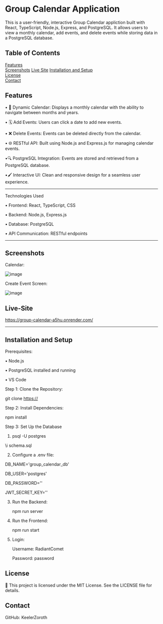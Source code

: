 # Group Calendar Application

This is a user-friendly, interactive Group Calendar appliction built with React, TypeScript, Node.js, Express, and PostgreSQL. It allows users to view a monthly calendar, add events, and delete events while storing data in a PostgreSQL database.

## Table of Contents
  [Features](#features)  
  [Screenshots](#screenshots) 
  [Live Site](#Live-Site)
  [Installation and Setup](#installation-and-setup)  
  [License](#license)  
  [Contact](#contact)  

## Features

• 📅 Dynamic Calendar: Displays a monthly calendar with the ability to navigate between months and years.

• 🗓️ Add Events: Users can click a date to add new events.

• ❌ Delete Events: Events can be deleted directly from the calendar.

• 🌐 RESTful API: Built using Node.js and Express.js for managing calendar events.

•🔍 PostgreSQL Integration: Events are stored and retrieved from a PostgreSQL database.

•🖌️ Interactive UI: Clean and responsive design for a seamless user experience.

-------------------------------------------------------------------------------------------------------------------------------

Technologies Used

• Frontend: React, TypeScript, CSS

• Backend: Node.js, Express.js

• Database: PostgreSQL

• API Communication: RESTful endpoints

-------------------------------------------------------------------------------------------------------------------------------

## Screenshots

Calendar:

![image](https://github.com/user-attachments/assets/ce899cbb-93b4-4dae-b85e-9095380f1d37)

Create Event Screen:

![image](https://github.com/user-attachments/assets/984d685d-b377-4bc3-a075-f68fc41f8373)

## Live-Site

https://group-calendar-a5hu.onrender.com/

-------------------------------------------------------------------------------------------------------------------------------

## Installation and Setup

Prerequisites:

• Node.js

• PostgreSQL installed and running

• VS Code

Step 1: Clone the Repository:

  git clone [https://](https://github.com/KeelerZoroth/Group-Calendar)

Step 2: Install Dependencies:

  npm install

Step 3: Set Up the Database

1. psql -U postgres

  \i schema.sql

2. Configure a .env file:

  DB_NAME='group_calendar_db'
  
  DB_USER='postgres'
  
  DB_PASSWORD=''
  
  JWT_SECRET_KEY=''

3. Run the Backend:

   npm run server

4. Run the Frontend:

   npm run start

5. Login:

   Username: RadiantComet

   Password: password

## License

🎀 This project is licensed under the MIT License. See the LICENSE file for details.

## Contact

GitHub: KeelerZoroth






